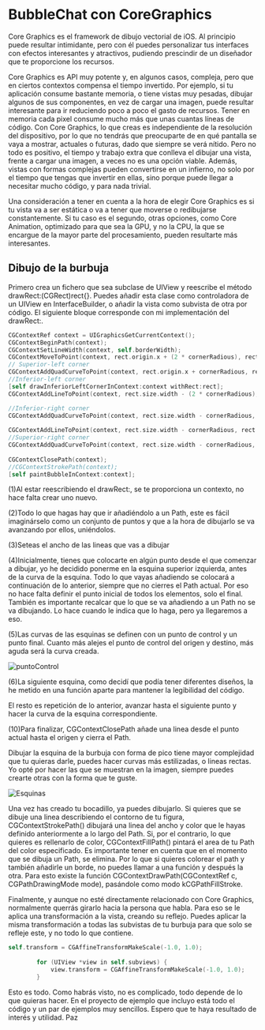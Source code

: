# BubbleChat con CoreGraphics
Core Graphics es el framework de dibujo vectorial de iOS. Al principio puede resultar intimidante, pero con él puedes personalizar tus interfaces con efectos interesantes y atractivos, pudiendo prescindir de un diseñador que te proporcione los recursos.

Core Graphics es API muy potente y, en algunos casos, compleja, pero que en ciertos contextos compensa el tiempo invertido. Por ejemplo, si tu aplicación consume bastante memoria, o tiene vistas muy pesadas, dibujar algunos de sus componentes, en vez de cargar una imagen, puede resultar interesante para ir reduciendo poco a poco el gasto de recursos. Tener en memoria cada pixel consume mucho más que unas cuantas líneas de código. Con Core Graphics, lo que creas es independiente de la resolución del dispositivo, por lo que no tendrás que preocuparte de en qué pantalla se vaya a mostrar, actuales o futuras, dado que siempre se verá nítido. Pero no todo es positivo, el tiempo y trabajo extra que conlleva el dibujar una vista, frente a cargar una imagen, a veces no es una opción viable. Además, vistas con formas complejas pueden convertirse en un infierno, no solo por el tiempo que tengas que invertir en ellas, sino porque puede llegar a necesitar mucho código, y para nada trivial.

Una consideración a tener en cuenta a la hora de elegir Core Graphics es si tu vista va a ser estática o va a tener que moverse o redibujarse constantemente. Si tu caso es el segundo, otras opciones, como Core Animation, optimizado para que sea la GPU, y no la CPU, la que se encargue de la mayor parte del procesamiento, pueden resultarte más interesantes.

## Dibujo de la burbuja

Primero crea un fichero que sea subclase de UIView y reescribe el método drawRect:(CGRect)rect{}. Puedes añadir esta clase como controladora de un UIView en InterfaceBuilder, o añadir la vista como subvista de otra por código. 
El siguiente bloque corresponde con mi implementación del drawRect:.
```objective-c
CGContextRef context = UIGraphicsGetCurrentContext();
CGContextBeginPath(context);
CGContextSetLineWidth(context, self.borderWidth);
CGContextMoveToPoint(context, rect.origin.x + (2 * cornerRadious), rect.origin.y + cornerRadious);
// Superior-left corner
CGContextAddQuadCurveToPoint(context, rect.origin.x + cornerRadious, rect.origin.y + cornerRadious,rect.origin.x + cornerRadious, rect.origin.y + (2 * cornerRadious));
//Inferior-left corner
[self drawInferiorLeftCornerInContext:context withRect:rect];
CGContextAddLineToPoint(context, rect.size.width - (2 * cornerRadious), rect.size.height - 2 * cornerRadious);

//Inferior-right corner
CGContextAddQuadCurveToPoint(context, rect.size.width - cornerRadious, rect.size.height - 2 * cornerRadious, rect.size.width - cornerRadious, rect.size.height - 3 * cornerRadious);
    
CGContextAddLineToPoint(context, rect.size.width - cornerRadious, rect.origin.y + (2 * cornerRadious));
//Superior-right corner
CGContextAddQuadCurveToPoint(context, rect.size.width - cornerRadious, rect.origin.y + cornerRadious, rect.size.width - (2 * cornerRadious), rect.origin.y + cornerRadious);
    
CGContextClosePath(context);
//CGContextStrokePath(context);
[self paintBubbleInContext:context];
```
(1)Al estar reescribiendo el drawRect:, se te proporciona un contexto, no hace falta crear uno nuevo.

(2)Todo lo que hagas hay que ir añadiéndolo a un Path, este es fácil imaginárselo como un conjunto de puntos y que a la hora de dibujarlo se va avanzando por ellos, uniéndolos.

(3)Seteas el ancho de las lineas que vas a dibujar

(4)Inicialmente, tienes que colocarte en algún punto desde el que comenzar a dibujar, yo he decidido ponerme en la esquina superior izquierda, antes de la curva de la esquina. Todo lo que vayas añadiendo se colocará a continuación de lo anterior, siempre que no cierres el Path actual. Por eso no hace falta definir el punto inicial de todos los elementos, solo el final. También es importante recalcar que lo que se va añadiendo a un Path no se va dibujando. Lo hace cuando le indica que lo haga, pero ya llegaremos a eso.

(5)Las curvas de las esquinas se definen con un punto de control y un punto final. Cuanto más alejes el punto de control del origen y destino, más aguda será la curva creada.

![puntoControl](http://aluxion.com/blog/wp-content/uploads/2016/02/movida-272x300.png)

(6)La siguiente esquina, como decidí que podía tener diferentes diseños, la he metido en una función aparte para mantener la legibilidad del código.

El resto es repetición de lo anterior, avanzar hasta el siguiente punto y hacer la curva de la esquina correspondiente.

(10)Para finalizar, CGContextClosePath añade una linea desde el punto actual hasta el origen y cierra el Path.

Dibujar la esquina de la burbuja con forma de pico tiene mayor complejidad que tu quieras darle, puedes hacer curvas más estilizadas, o lineas rectas. Yo opté por hacer las que se muestran en la imagen, siempre puedes crearte otras con la forma que te guste.

![Esquinas](http://aluxion.com/blog/wp-content/uploads/2016/02/Untitled.png)

Una vez has creado tu bocadillo, ya puedes dibujarlo. Si quieres que se dibuje una linea describiendo el contorno de tu figura, CGContextStrokePath() dibujará una linea del ancho y color que le hayas definido anteriormente a lo largo del Path. Si, por el contrario, lo que quieres es rellenarlo de color, CGContextFillPath() pintará el area de tu Path del color especificado. Es importante tener en cuenta que en el momento que se dibuja un Path, se elimina. Por lo que si quieres colorear el path y también añadirle un borde, no puedes llamar a una función y después la otra. Para esto existe la función CGContextDrawPath(CGContextRef c, CGPathDrawingMode mode), pasándole como modo kCGPathFillStroke.

Finalmente, y aunque no esté directamente relacionado con Core Graphics, normalmente querrás girarlo hacia la persona que habla. Para eso se le aplica una transformación a la vista, creando su reflejo. Puedes aplicar la misma transformación a todas las subvistas de tu burbuja para que solo se refleje este, y no todo lo que contiene.
```objective-c
self.transform = CGAffineTransformMakeScale(-1.0, 1.0);
        
        for (UIView *view in self.subviews) {
            view.transform = CGAffineTransformMakeScale(-1.0, 1.0);
        }
```
Esto es todo. Como habrás visto, no es complicado, todo depende de lo que quieras hacer. En el proyecto de ejemplo que incluyo está todo el código y un par de ejemplos muy sencillos. Espero que te haya resultado de interés y utilidad.
Paz